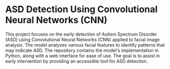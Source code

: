 # ASD Detection Using Convolutional Neural Networks (CNN)
This project focuses on the early detection of Autism Spectrum Disorder (ASD) using Convolutional Neural Networks (CNN) applied to facial image analysis. The model analyzes various facial features to identify patterns that may indicate ASD. The repository contains the model's implementation in Python, along with a web interface for ease of use. The goal is to assist in early intervention by providing an accessible tool for ASD detection.
